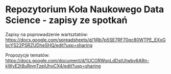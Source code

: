 ﻿# Repozytorium Koła Naukowego Data Science - zapisy ze spotkań

Zapisy na poprowadzenie wartsztatów: https://docs.google.com/spreadsheets/d/1jRb7p5SE7RF70qc80WTPE_EXxGbcYS22PSRZUDheSHQ/edit?usp=sharing

Propozycje tematów: https://docs.google.com/document/d/1UCORWsnLdDstUtwbv6ARn-kWvE2t8uRnmTzeiUhoCX4/edit?usp=sharing